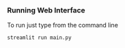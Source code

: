 ### Running Web Interface
To run just type from the command line
```shell
streamlit run main.py
```

